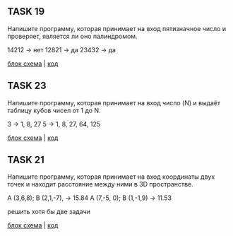 ## TASK 19
Напишите программу, которая принимает на вход пятизначное число и проверяет, является ли оно палиндромом.

14212 -> нет
12821 -> да
23432 -> да

[блок схема]() | [код]()

## TASK 23
Напишите программу, которая принимает на вход число (N) и выдаёт таблицу кубов чисел от 1 до N.

3 -> 1, 8, 27
5 -> 1, 8, 27, 64, 125

[блок схема]() | [код]()

## TASK 21
Напишите программу, которая принимает на вход координаты двух точек и находит расстояние между ними в 3D пространстве.

A (3,6,8); B (2,1,-7), -> 15.84
A (7,-5, 0); B (1,-1,9) -> 11.53

решить хотя бы две задачи

[блок схема]() | [код]()